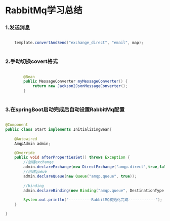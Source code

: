 # RabbitMq学习总结

### 1.发送消息

```java

	template.convertAndSend("exchange_direct", "email", map);
	
```

### 2.手动切换covert格式

```java

		@Bean
		public MessageConverter myMessageConverter() {
			return new Jackson2JsonMessageConverter();
		}
	
```

### 3.在springBoot启动完成后自动设置RabbitMq配置

```java

@Component
public class Start implements InitializingBean{
	
	@Autowired
	AmqpAdmin admin;

	@Override
	public void afterPropertiesSet() throws Exception {
		//创建exchange
		admin.declareExchange(new DirectExchange("amqp.direct",true,false));
		//创建queue
		admin.declareQueue(new Queue("amqp.queue", true));
		
		//binding
		admin.declareBinding(new Binding("amqp.queue", DestinationType.QUEUE,"amqp.direct" , "amqp.routing",null));
		
		System.out.println("----------RabbitMQ初始化完成------------");
	}

}

```